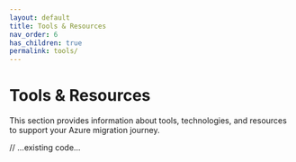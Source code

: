 ```yaml
---
layout: default
title: Tools & Resources
nav_order: 6
has_children: true
permalink: tools/
---
```


# Tools & Resources

This section provides information about tools, technologies, and resources to support your Azure migration journey.

// ...existing code...